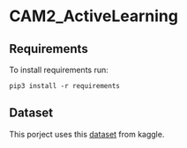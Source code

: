 # CAM2_ActiveLearning

## Requirements
To install requirements run:

```
pip3 install -r requirements
```
## Dataset
This porject uses this [dataset](https://www.kaggle.com/nih-chest-xrays/data/home) from kaggle.

